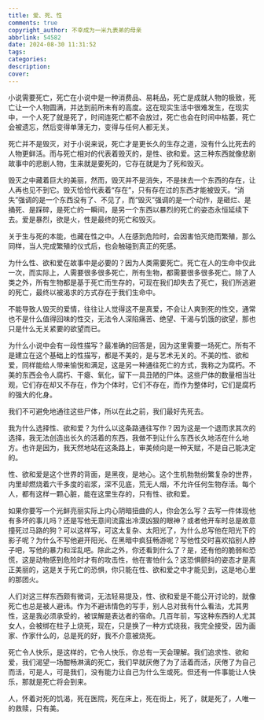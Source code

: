 ```yaml
---
title: 爱、死、性
comments: true
copyright_author: 不幸成为一米九表弟的母亲
abbrlink: 54582
date: 2024-08-30 11:31:52
tags:
categories:
description:
cover:
---
```

小说需要死亡，死亡在小说中是一种消费品、易耗品，死亡是成就人物的极致，死亡让一个人物圆满，并达到前所未有的高度。这在现实生活中很难发生，在现实中，一个人死了就是死了，时间连死亡都不会放过，死亡也会在时间中枯萎，死亡会被遗忘，然后变得单薄无力，变得与任何人都无关。



死亡并不是毁灭，对于小说来说，死亡才是更长久的生存之道，没有什么比死去的人物更鲜活。而与死亡相对的代表着毁灭的，是性、欲和爱。这三种东西就像悲剧故事中的悲剧人物，生来就是要死的，它存在就是为了死和毁灭。



毁灭之中藏着巨大的美丽，然而，毁灭并不是消失，不是抹去一个东西的存在，让人再也见不到它。毁灭恰恰代表着“存在”，只有存在过的东西才能被毁灭。“消失”强调的是一个东西没有了、不见了，而“毁灭”强调的是一个动作，是砸烂、是捅死、是踩碎，是死亡的一瞬间，是另一个东西以暴烈的死亡的姿态永恒延续下去。爱是暴烈，欲是火，性是最终的死亡和毁灭。



关于生与死的本能，也藏在性之中。人在感到危险时，会因害怕灭绝而繁殖，那么同样，当人完成繁殖的仪式后，也会触碰到真正的死感。



为什么性、欲和爱在故事中是必要的？因为人类需要死亡。死亡在人的生命中仅此一次，而实际上，人需要很多很多死亡，所有生物，都需要很多很多死亡。除了人类之外，所有生物都是基于死亡而生存的，可现在我们却失去了死亡，我们所逃避的死亡，最终以被渴求的方式存在于我们生命中。



不能导致人毁灭的爱情，往往让人觉得这不是真爱，不会让人爽到死的性交，通常也不是什么值得回味的性交，无法令人深陷痛苦、绝望、干渴与饥饿的欲望，那也只是什么无关紧要的欲望而已。



为什么小说中会有一段性描写？最准确的回答是，因为这里需要一场死亡。所有不是建立在这个基础上的性描写，都是不美的，是与艺术无关的。不美的性、欲和爱，同样能给人带来愉悦和满足，这是另一种通往死亡的方式，我称之为腐朽。不美的东西会令人腐朽、干瘪、氧化，留下一具丑陋的尸体。这些尸体的数量相当壮观，它们存在却又不存在，作为个体时，它们不存在，而作为整体时，它们是腐朽的强大的化身。



我们不可避免地通往这些尸体，所以在此之前，我们最好先死去。



我为什么选择性、欲和爱？为什么以这条路通往写作？因为这是一个退而求其次的选择，我无法创造出长久的活着的东西，我做不到让什么东西长久地活在什么地方。也许是因为，我天然地站在这条路上，审美倾向是一种天赋，不是自己能决定的。



性、欲和爱是这个世界的背面，是黑夜，是地心。这个生机勃勃纷繁复杂的世界，内里却燃烧着六千多度的岩浆，深不见底，荒无人烟，不允许任何生物存活。每个人，都有这样一颗心脏，能在这里生存的，只有性、欲和爱。



如果你要写一个光鲜亮丽实际上内心阴暗扭曲的人，你会怎么写？去写一件体现他有多坏的事儿吗？还是写他无意间流露出冷漠凶狠的眼神？或者他开车时总是故意撞死过马路的狗？可以这样写，可这太复杂、太阳光了，为什么总写他在阳光下的影子呢？为什么不写他避开阳光、在黑暗中疯狂畅游呢？写他性交时喜欢掐别人脖子吧，写他的暴力和淫乱吧。除此之外，你还看到什么了？是，还有他的脆弱和恐慌，这是动物感到危险时才有的攻击性，他在害怕什么？这恐惧颤抖的姿态才是真正美丽的，这是关于死亡的恐惧，你只能在性、欲和爱之中才能见到，这是地心里的那团火。



人们对这三样东西颇有微词，无法轻易提及，性、欲和爱是不能公开讨论的，就像死亡也总是被人避讳。作为不避讳情色的写手，别人总对我有什么看法，尤其男性，这是我必须承受的，被误解是表达者的宿命。几百年前，写这种东西的人尤其女人，会被绑在柱子上烧死，现在，只是换了一种方式烧我，我完全接受，因为画家、作家什么的，总是死的好，我不介意被烧死。



死亡令人快乐，是这样的，它令人快乐，你总有一天会理解。我们追求性、欲和爱，我们渴望一场酣畅淋漓的死亡，我们早就厌倦了为了活着而活，厌倦了为自己而活，可是人，可是我们，没有能力让自己为什么生或死。但还有一件事能让人快乐，那就是死亡将会到来。



人，怀着对死的饥渴，死在医院，死在床上，死在街上，死了，就是死了，人唯一的救赎，只有美。
